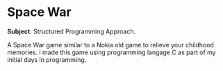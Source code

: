 # Space War

**Subject**: Structured Programming Approach.

A Space War game similar to a Nokia old game to relieve your childhood memories. i made this game using programming langage C as part of my initial days in programming.
